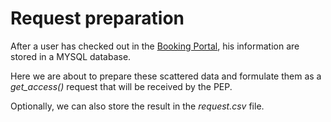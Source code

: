 # Request preparation

After a user has checked out in the [Booking Portal](../Booking_Portal/), his information are stored in a MYSQL database.

Here we are about to prepare these scattered data and formulate them as a _get_access()_ request that will be received by the PEP.

Optionally, we can also store the result in the _request.csv_ file.
 
